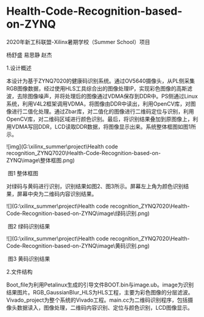 # Health-Code-Recognition-based-on-ZYNQ
2020年新工科联盟-Xilinx暑期学校（Summer School）项目

杨舒盛  易思静  赵杰

1.设计概述

本设计为基于ZYNQ7020的健康码识别系统。通过OV5640摄像头，从PL侧采集RGB图像数据，经过使用HLS工具综合出的图像处理IP，实现彩色图像的高斯滤波，去除图像噪声，并将处理后的图像通过VDMA保存到DDR中。PS侧通过Linux系统，利用V4L2框架调用VDMA，将图像由DDR中读出，利用OpenCV库，对图像进行二值化处理。通过Zbar库，对二值化的图像进行二维码定位与识别，利用OpenCV库，对二维码区域进行颜色识别。最后，将识别结果叠加到原图像上，利用VDMA写回DDR，LCD读取DDR数据，将图像显示出来。系统整体框图如图1所示。

![img](G:\xilinx_summer\project\Health code recognition_ZYNQ7020\Health-Code-Recognition-based-on-ZYNQ\image\整体框图.png)

​                                                                               图1 整体框图

 对绿码与黄码进行识别，识别结果如图2、图3所示。屏幕左上角为颜色识别结果，屏幕中央为二维码内容识别结果。

![](G:\xilinx_summer\project\Health code recognition_ZYNQ7020\Health-Code-Recognition-based-on-ZYNQ\image\绿码识别.png)

​                                                                              图2 绿码识别结果

![](G:\xilinx_summer\project\Health code recognition_ZYNQ7020\Health-Code-Recognition-based-on-ZYNQ\image\黄码识别.png)

​                                                                               图3 黄码识别结果

2.文件结构

Boot_file为利用Petalinux生成的引导文件BOOT.bin与image.ub。image为识别结果图片。RGB_GaussianBlur_HLS为HLS工程，主要为彩色图像的分层滤波。Vivado_project为整个系统的Vivado工程。main.cc为二维码识别程序，包括摄像头数据读入，图像处理，二维码内容识别、定位与颜色识别，LCD图像显示。
